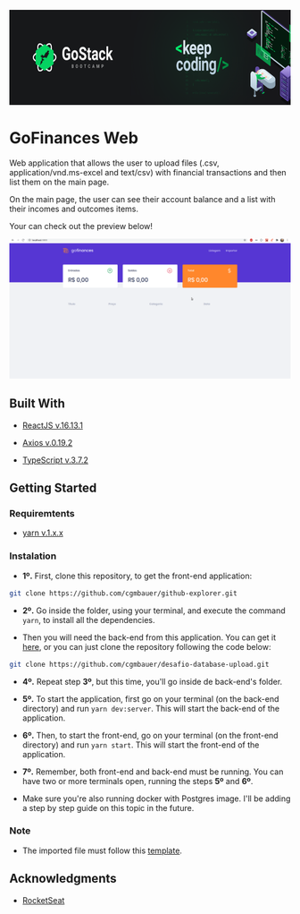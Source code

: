 <p align="center">
  <img src='https://github.com/cgmbauer/assets/blob/master/logo/rocketseat.png' alt='GoStack logo' width="100%" height="170px" />   
</p> 

# GoFinances Web

Web application that allows the user to upload files (.csv, application/vnd.ms-excel and text/csv) with financial transactions and then list them on the main page.  

On the main page, the user can see their account balance and a list with their incomes and outcomes items.  

Your can check  out the preview below!


![gofinances-web demonstration gif](https://github.com/cgmbauer/assets/blob/master/gifs/gofinancesspeed.gif)   

## Built With

- [ReactJS v.16.13.1](https://reactjs.org/)

- [Axios v.0.19.2](https://github.com/axios/axios)

- [TypeScript v.3.7.2](https://www.typescriptlang.org/)

## Getting Started

### Requiremtents

- [yarn v.1.x.x](https://classic.yarnpkg.com/en/docs/install)

### Instalation

- **1º.** First, clone this repository, to get the front-end application:
```sh
git clone https://github.com/cgmbauer/github-explorer.git
```
- **2º.** Go inside the folder, using your terminal, and execute the command ``` yarn ```, to install all the dependencies. 

- Then you will need the back-end from this application. You can get it [here](https://github.com/cgmbauer/desafio-database-upload),
or you can just clone the repository following the code below:
```sh
git clone https://github.com/cgmbauer/desafio-database-upload.git
```
- **4º.** Repeat step **3º**, but this time, you'll go inside de back-end's folder.

- **5º.** To start the application, first go on your terminal (on the back-end directory) and run ```yarn dev:server```. This will start the back-end of the application.

- **6º.** Then, to start the front-end, go on your terminal (on the front-end directory) and run ```yarn start```. This will start the front-end of the application.

- **7º.** Remember, both front-end and back-end must be running. You can have two or more terminals open, running the steps **5º** and **6º**.

- Make sure you're also running docker with Postgres image. I'll be adding a step by step guide on this topic in the future.

### Note

- The imported file must follow this [template](https://github.com/Rocketseat/bootcamp-gostack-desafios/blob/master/desafio-database-upload/assets/file.csv).

## Acknowledgments

- [RocketSeat](https://rocketseat.com.br/)

